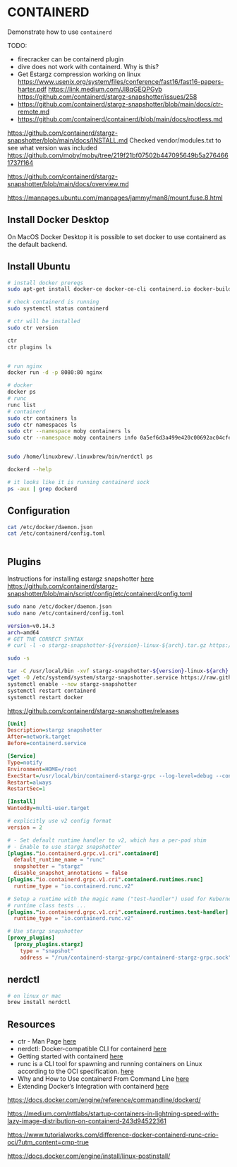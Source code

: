 # CONTAINERD

Demonstrate how to use `containerd`  

TODO:

* firecracker can be containerd plugin
* dive does not work with containerd.  Why is this?
* Get Estargz compression working on linux 
https://www.usenix.org/system/files/conference/fast16/fast16-papers-harter.pdf 
https://link.medium.com/Jl8qGEQPGyb 
https://github.com/containerd/stargz-snapshotter/issues/258 
* https://github.com/containerd/stargz-snapshotter/blob/main/docs/ctr-remote.md 
* https://github.com/containerd/containerd/blob/main/docs/rootless.md


https://github.com/containerd/stargz-snapshotter/blob/main/docs/INSTALL.md
Checked vendor/modules.txt to see what version was included
https://github.com/moby/moby/tree/219f21bf07502b447095649b5a2764661737f164

https://github.com/containerd/stargz-snapshotter/blob/main/docs/overview.md

https://manpages.ubuntu.com/manpages/jammy/man8/mount.fuse.8.html

## Install Docker Desktop

On MacOS Docker Desktop it is possible to set docker to use containerd as the default backend.  

## Install Ubuntu

```sh
# install docker prereqs
sudo apt-get install docker-ce docker-ce-cli containerd.io docker-buildx-plugin docker-compose-plugin

# check containerd is running
sudo systemctl status containerd

# ctr will be installed
sudo ctr version     

ctr 
ctr plugins ls


# run nginx
docker run -d -p 8080:80 nginx  

# docker
docker ps
# runc
runc list
# containerd
sudo ctr containers ls   
sudo ctr namespaces ls   
sudo ctr --namespace moby containers ls 
sudo ctr --namespace moby containers info 0a5ef6d3a499e420c00692ac04cfe84fbc5f1d96ebde8bf4765c0f5f3c9088dd


sudo /home/linuxbrew/.linuxbrew/bin/nerdctl ps 

dockerd --help

# it looks like it is running containerd sock
ps -aux | grep dockerd          
```

## Configuration

```sh
cat /etc/docker/daemon.json
cat /etc/containerd/config.toml  



```


## Plugins

Instructions for installing estargz snapshotter [here](https://github.com/containerd/stargz-snapshotter/blob/main/docs/INSTALL.md)  
https://github.com/containerd/stargz-snapshotter/blob/main/script/config/etc/containerd/config.toml

```sh
sudo nano /etc/docker/daemon.json
sudo nano /etc/containerd/config.toml  
```

```sh
version=v0.14.3
arch=amd64
# GET THE CORRECT SYNTAX
# curl -l -o stargz-snapshotter-${version}-linux-${arch}.tar.gz https://github.com/containerd/stargz-snapshotter/releases/download/${version}/stargz-snapshotter-${version}-linux-${arch}.tar.gz

sudo -s  

tar -C /usr/local/bin -xvf stargz-snapshotter-${version}-linux-${arch}.tar.gz containerd-stargz-grpc ctr-remote
wget -O /etc/systemd/system/stargz-snapshotter.service https://raw.githubusercontent.com/containerd/stargz-snapshotter/${version}/script/config/etc/systemd/system/stargz-snapshotter.service
systemctl enable --now stargz-snapshotter
systemctl restart containerd
systemctl restart docker

```
https://github.com/containerd/stargz-snapshotter/releases


```ini
[Unit]
Description=stargz snapshotter
After=network.target
Before=containerd.service

[Service]
Type=notify
Environment=HOME=/root
ExecStart=/usr/local/bin/containerd-stargz-grpc --log-level=debug --config=/etc/containerd-stargz-grpc/config.toml
Restart=always
RestartSec=1

[Install]
WantedBy=multi-user.target
```

```toml
# explicitly use v2 config format
version = 2

# - Set default runtime handler to v2, which has a per-pod shim
# - Enable to use stargz snapshotter
[plugins."io.containerd.grpc.v1.cri".containerd]
  default_runtime_name = "runc"
  snapshotter = "stargz"
  disable_snapshot_annotations = false
[plugins."io.containerd.grpc.v1.cri".containerd.runtimes.runc]
  runtime_type = "io.containerd.runc.v2"

# Setup a runtime with the magic name ("test-handler") used for Kubernetes
# runtime class tests ...
[plugins."io.containerd.grpc.v1.cri".containerd.runtimes.test-handler]
  runtime_type = "io.containerd.runc.v2"

# Use stargz snapshotter
[proxy_plugins]
  [proxy_plugins.stargz]
    type = "snapshot"
    address = "/run/containerd-stargz-grpc/containerd-stargz-grpc.sock"
```

## nerdctl

```sh
# on linux or mac
brew install nerdctl
```

## Resources

* ctr - Man Page [here](https://www.mankier.com/8/ctr)
* nerdctl: Docker-compatible CLI for containerd [here](https://github.com/containerd/nerdctl)  
* Getting started with containerd [here](https://github.com/containerd/containerd/blob/main/docs/getting-started.md)
* runc is a CLI tool for spawning and running containers on Linux according to the OCI specification. [here](https://github.com/opencontainers/runc)  
* Why and How to Use containerd From Command Line [here](https://iximiuz.com/en/posts/containerd-command-line-clients/)
* Extending Docker’s Integration with containerd [here](https://www.docker.com/blog/extending-docker-integration-with-containerd/)

https://docs.docker.com/engine/reference/commandline/dockerd/

https://medium.com/nttlabs/startup-containers-in-lightning-speed-with-lazy-image-distribution-on-containerd-243d94522361

https://www.tutorialworks.com/difference-docker-containerd-runc-crio-oci/?utm_content=cmp-true

https://docs.docker.com/engine/install/linux-postinstall/